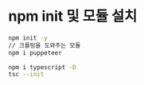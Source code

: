 # npm init 및 모듈 설치
```bash
npm init -y
// 크롤링을 도와주는 모듈
npm i puppeteer

npm i typescript -D
tsc --init
```